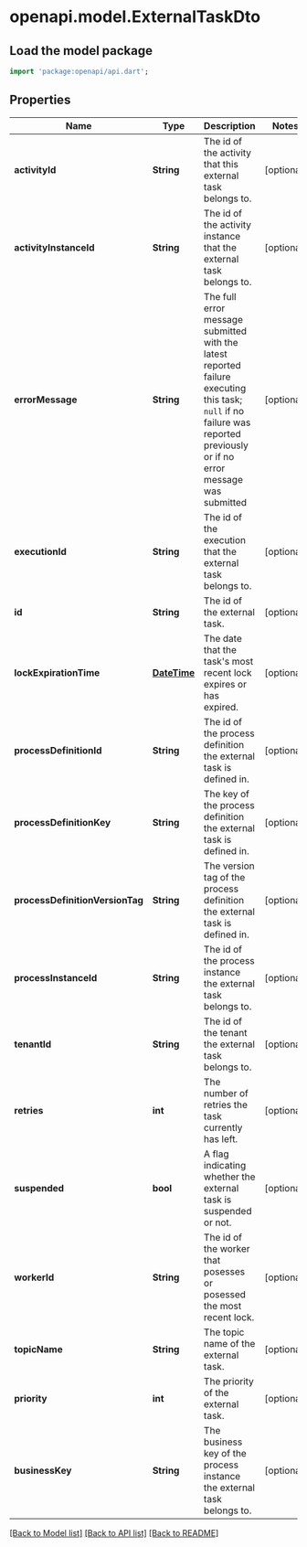 # openapi.model.ExternalTaskDto

## Load the model package
```dart
import 'package:openapi/api.dart';
```

## Properties
Name | Type | Description | Notes
------------ | ------------- | ------------- | -------------
**activityId** | **String** | The id of the activity that this external task belongs to. | [optional] 
**activityInstanceId** | **String** | The id of the activity instance that the external task belongs to. | [optional] 
**errorMessage** | **String** | The full error message submitted with the latest reported failure executing this task; `null` if no failure was reported previously or if no error message was submitted | [optional] 
**executionId** | **String** | The id of the execution that the external task belongs to. | [optional] 
**id** | **String** | The id of the external task. | [optional] 
**lockExpirationTime** | [**DateTime**](DateTime.md) | The date that the task's most recent lock expires or has expired. | [optional] 
**processDefinitionId** | **String** | The id of the process definition the external task is defined in. | [optional] 
**processDefinitionKey** | **String** | The key of the process definition the external task is defined in. | [optional] 
**processDefinitionVersionTag** | **String** | The version tag of the process definition the external task is defined in. | [optional] 
**processInstanceId** | **String** | The id of the process instance the external task belongs to. | [optional] 
**tenantId** | **String** | The id of the tenant the external task belongs to. | [optional] 
**retries** | **int** | The number of retries the task currently has left. | [optional] 
**suspended** | **bool** | A flag indicating whether the external task is suspended or not. | [optional] 
**workerId** | **String** | The id of the worker that posesses or posessed the most recent lock. | [optional] 
**topicName** | **String** | The topic name of the external task. | [optional] 
**priority** | **int** | The priority of the external task. | [optional] 
**businessKey** | **String** | The business key of the process instance the external task belongs to. | [optional] 

[[Back to Model list]](../README.md#documentation-for-models) [[Back to API list]](../README.md#documentation-for-api-endpoints) [[Back to README]](../README.md)


